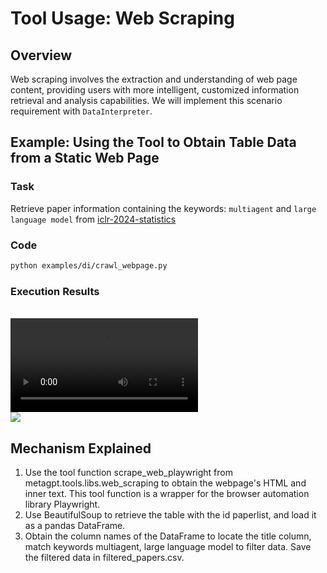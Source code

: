# Tool Usage: Web Scraping

## Overview

Web scraping involves the extraction and understanding of web page content, providing users with more intelligent, customized information retrieval and analysis capabilities. We will implement this scenario requirement with `DataInterpreter`.

## Example: Using the Tool to Obtain Table Data from a Static Web Page

### Task

Retrieve paper information containing the keywords: `multiagent` and `large language model` from [iclr-2024-statistics](https://papercopilot.com/statistics/iclr-statistics/iclr-2024-statistics/)

### Code

```bash
python examples/di/crawl_webpage.py
```

### Execution Results

<br>
<video  controls>
  <source src="/image/guide/use_cases/interpreter/paper_list2.mp4" type="video/mp4">
</video>

<br>
<img src="../../../../../public/image/guide/use_cases/interpreter/iclr2024_filtered_papers.png">

## Mechanism Explained

1. Use the tool function scrape_web_playwright from metagpt.tools.libs.web_scraping to obtain the webpage's HTML and inner text. This tool function is a wrapper for the browser automation library Playwright.
2. Use BeautifulSoup to retrieve the table with the id paperlist, and load it as a pandas DataFrame.
3. Obtain the column names of the DataFrame to locate the title column, match keywords multiagent, large language model to filter data. Save the filtered data in filtered_papers.csv.
